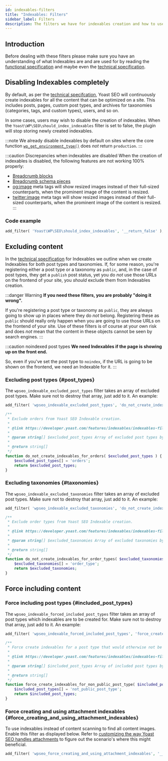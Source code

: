 ```yaml
---
id: indexables-filters
title: "Indexables: Filters"
sidebar_label: Filters
description: The filters we have for indexables creation and how to use them.
---
```


## Introduction

Before dealing with these filters please make sure you have an understanding of what Indexables are and are used for by 
reading the [functional specification](/features/indexables/functional-specification/) and maybe even the 
[technical specification](/features/indexables/technical-specification/).

## Disabling Indexables completely

By default, as per the [technical specifcation](/features/indexables/technical-specification/), Yoast SEO will continuously
create indexables for all the content that can be optimized on a site. This includes posts, pages, custom post types, and
archives for taxonomies (categories, tags, and custom types), users, and so on.

In some cases, users may wish to disable the creation of indexables. When the `Yoast\WP\SEO\should_index_indexables`
filter is set to false, the plugin will stop storing newly created indexables.

:::note
We already disable indexables by default on sites where the core function [`wp_get_environment_type()`](https://developer.wordpress.org/reference/functions/wp_get_environment_type/)
does _not_ return `production`.
:::

:::caution Discrepancies when indexables are disabled
When the creation of indexables is disabled, the following features are not working 100% properly:

* <a href="/features/blocks/breadcrumbs/">Breadcrumb blocks</a>
* <a href="/features/schema/pieces/breadcrumb">Breadcrumb schema pieces</a>
* <a href="/features/opengraph/functional-specification">og:image</a> meta tags will show resized images instead of their full-sized counterparts, when the prominent image of the content is resized.
* <a href="/features/twitter/functional-specification">twitter:image</a> meta tags will show resized images instead of their full-sized counterparts, when the prominent image of the content is resized.
:::

### Code example

```php
add_filter( 'Yoast\WP\SEO\should_index_indexables', '__return_false' );
```

## Excluding content

In the [technical specification](/features/indexables/technical-specification/) for Indexables we outline when we create Indexables for both
post types and taxonomies. If, for some reason, you're registering either a post type or a taxonomy as `public`, and, in the 
case of post types, they get a `publish` post status, yet you do _not_ use those URLs on the frontend of your site, you *should*
exclude them from Indexables creation.

:::danger Warning
**If you need these filters, you are probably "doing it wrong".**

If you're registering a post type or taxonomy as `public`, they are always going to show up in places where they do _not_ belong.
Registering these as `public` should really only happen when you are going to use those URLs on the frontend of your site. 
Use of these filters is of course at your own risk and does _not_ mean that the content in these objects cannot be seen by search engines.
:::

:::caution noindexed post types
**We need Indexables if the page is showing up on the front end.**

So, even if you've set the post type to `noindex`, if the URL is going to be shown on the frontend, we need an Indexable for it.
:::

### Excluding post types {#post_types}

The `wpseo_indexable_excluded_post_types` filter takes an array of excluded post types. Make sure not to destroy that array, 
just add to it. An example:

```php
add_filter( 'wpseo_indexable_excluded_post_types', 'do_not_create_indexables_for_orders' );

/**
 * Exclude orders from Yoast SEO Indexable creation.
 *
 * @link https://developer.yoast.com/features/indexables/indexables-filters/#post_types
 * 
 * @param string[] $excluded_post_types Array of excluded post types by name.
 * 
 * @return string[]
 */
function do_not_create_indexables_for_orders( $excluded_post_types ) {
    $excluded_post_types[] = 'orders';
    return $excluded_post_types;
}
```

### Excluding taxonomies {#taxonomies}

The `wpseo_indexable_excluded_taxonomies` filter takes an array of excluded post types. Make sure not to destroy that array,
just add to it. An example:

```php
add_filter( 'wpseo_indexable_excluded_taxonomies', 'do_not_create_indexables_for_order_types' );

/**
 * Exclude order types from Yoast SEO Indexable creation.
 *
 * @link https://developer.yoast.com/features/indexables/indexables-filters/#taxonomies
 * 
 * @param string[] $excluded_taxonomies Array of excluded taxonomies by name.
 * 
 * @return string[]
 */
function do_not_create_indexables_for_order_types( $excluded_taxonomies ) {
    $excluded_taxonomies[] = 'order_type';
    return $excluded_taxonomies;
}
```

## Force including content


### Force including post types {#included_post_types}

The `wpseo_indexable_forced_included_post_types` filter takes an array of post types which indexables are to be created for. Make sure not to destroy that array, 
just add to it. An example:

```php
add_filter( 'wpseo_indexable_forced_included_post_types', 'force_create_indexables_for_non_public_post_type' );

/**
 * Force create indexables for a post type that would otherwise not be eligible for Yoast SEO Indexable creation.
 *
 * @link https://developer.yoast.com/features/indexables/indexables-filters/#included_post_types
 * 
 * @param string[] $included_post_types Array of included post types by name.
 * 
 * @return string[]
 */
function force_create_indexables_for_non_public_post_type( $included_post_types ) {
    $included_post_types[] = 'not_public_post_type';
    return $included_post_types;
}

```
### Force creating and using attachment indexables {#force_creating_and_using_attachment_indexables}

To use indexables instead of content scanning to find all content images. Enable this filter as displayed below. Refer to [customizing the way Yoast SEO handles attachments](/customization/yoast-seo/customizing-attachment-parsing/) to figure out the scenario's where this might beneficial.

```php
add_filter( 'wpseo_force_creating_and_using_attachment_indexables', '__return_true' );
```
